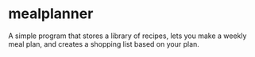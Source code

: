 # mealplanner
A simple program that stores a library of recipes, lets you make a weekly meal plan, and creates a shopping list based on your plan.

